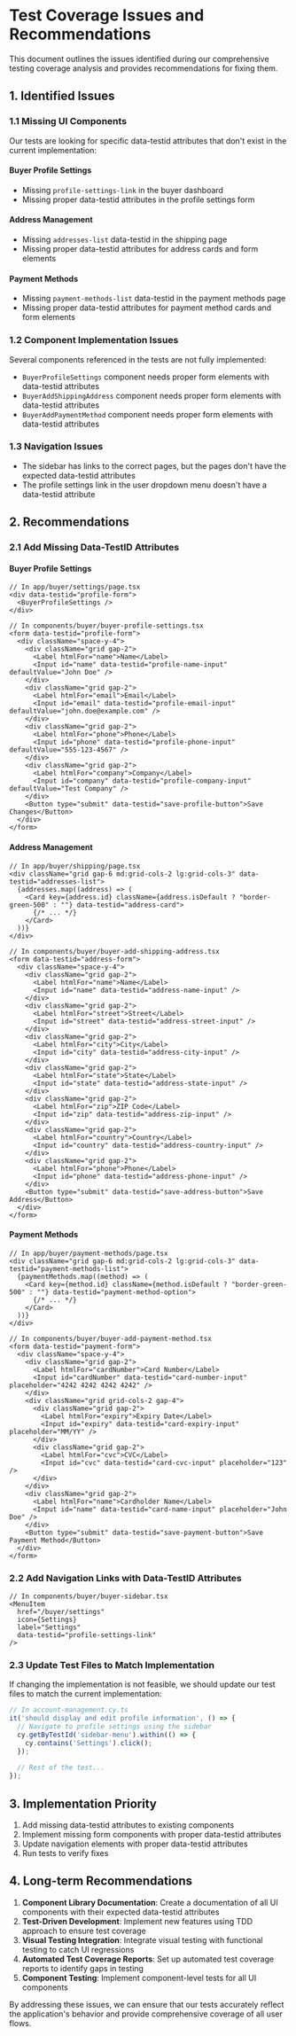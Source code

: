 # Test Coverage Issues and Recommendations

This document outlines the issues identified during our comprehensive testing coverage analysis and provides recommendations for fixing them.

## 1. Identified Issues

### 1.1 Missing UI Components

Our tests are looking for specific data-testid attributes that don't exist in the current implementation:

#### Buyer Profile Settings
- Missing `profile-settings-link` in the buyer dashboard
- Missing proper data-testid attributes in the profile settings form

#### Address Management
- Missing `addresses-list` data-testid in the shipping page
- Missing proper data-testid attributes for address cards and form elements

#### Payment Methods
- Missing `payment-methods-list` data-testid in the payment methods page
- Missing proper data-testid attributes for payment method cards and form elements

### 1.2 Component Implementation Issues

Several components referenced in the tests are not fully implemented:

- `BuyerProfileSettings` component needs proper form elements with data-testid attributes
- `BuyerAddShippingAddress` component needs proper form elements with data-testid attributes
- `BuyerAddPaymentMethod` component needs proper form elements with data-testid attributes

### 1.3 Navigation Issues

- The sidebar has links to the correct pages, but the pages don't have the expected data-testid attributes
- The profile settings link in the user dropdown menu doesn't have a data-testid attribute

## 2. Recommendations

### 2.1 Add Missing Data-TestID Attributes

#### Buyer Profile Settings
```tsx
// In app/buyer/settings/page.tsx
<div data-testid="profile-form">
  <BuyerProfileSettings />
</div>
```

```tsx
// In components/buyer/buyer-profile-settings.tsx
<form data-testid="profile-form">
  <div className="space-y-4">
    <div className="grid gap-2">
      <Label htmlFor="name">Name</Label>
      <Input id="name" data-testid="profile-name-input" defaultValue="John Doe" />
    </div>
    <div className="grid gap-2">
      <Label htmlFor="email">Email</Label>
      <Input id="email" data-testid="profile-email-input" defaultValue="john.doe@example.com" />
    </div>
    <div className="grid gap-2">
      <Label htmlFor="phone">Phone</Label>
      <Input id="phone" data-testid="profile-phone-input" defaultValue="555-123-4567" />
    </div>
    <div className="grid gap-2">
      <Label htmlFor="company">Company</Label>
      <Input id="company" data-testid="profile-company-input" defaultValue="Test Company" />
    </div>
    <Button type="submit" data-testid="save-profile-button">Save Changes</Button>
  </div>
</form>
```

#### Address Management
```tsx
// In app/buyer/shipping/page.tsx
<div className="grid gap-6 md:grid-cols-2 lg:grid-cols-3" data-testid="addresses-list">
  {addresses.map((address) => (
    <Card key={address.id} className={address.isDefault ? "border-green-500" : ""} data-testid="address-card">
      {/* ... */}
    </Card>
  ))}
</div>
```

```tsx
// In components/buyer/buyer-add-shipping-address.tsx
<form data-testid="address-form">
  <div className="space-y-4">
    <div className="grid gap-2">
      <Label htmlFor="name">Name</Label>
      <Input id="name" data-testid="address-name-input" />
    </div>
    <div className="grid gap-2">
      <Label htmlFor="street">Street</Label>
      <Input id="street" data-testid="address-street-input" />
    </div>
    <div className="grid gap-2">
      <Label htmlFor="city">City</Label>
      <Input id="city" data-testid="address-city-input" />
    </div>
    <div className="grid gap-2">
      <Label htmlFor="state">State</Label>
      <Input id="state" data-testid="address-state-input" />
    </div>
    <div className="grid gap-2">
      <Label htmlFor="zip">ZIP Code</Label>
      <Input id="zip" data-testid="address-zip-input" />
    </div>
    <div className="grid gap-2">
      <Label htmlFor="country">Country</Label>
      <Input id="country" data-testid="address-country-input" />
    </div>
    <div className="grid gap-2">
      <Label htmlFor="phone">Phone</Label>
      <Input id="phone" data-testid="address-phone-input" />
    </div>
    <Button type="submit" data-testid="save-address-button">Save Address</Button>
  </div>
</form>
```

#### Payment Methods
```tsx
// In app/buyer/payment-methods/page.tsx
<div className="grid gap-6 md:grid-cols-2 lg:grid-cols-3" data-testid="payment-methods-list">
  {paymentMethods.map((method) => (
    <Card key={method.id} className={method.isDefault ? "border-green-500" : ""} data-testid="payment-method-option">
      {/* ... */}
    </Card>
  ))}
</div>
```

```tsx
// In components/buyer/buyer-add-payment-method.tsx
<form data-testid="payment-form">
  <div className="space-y-4">
    <div className="grid gap-2">
      <Label htmlFor="cardNumber">Card Number</Label>
      <Input id="cardNumber" data-testid="card-number-input" placeholder="4242 4242 4242 4242" />
    </div>
    <div className="grid grid-cols-2 gap-4">
      <div className="grid gap-2">
        <Label htmlFor="expiry">Expiry Date</Label>
        <Input id="expiry" data-testid="card-expiry-input" placeholder="MM/YY" />
      </div>
      <div className="grid gap-2">
        <Label htmlFor="cvc">CVC</Label>
        <Input id="cvc" data-testid="card-cvc-input" placeholder="123" />
      </div>
    </div>
    <div className="grid gap-2">
      <Label htmlFor="name">Cardholder Name</Label>
      <Input id="name" data-testid="card-name-input" placeholder="John Doe" />
    </div>
    <Button type="submit" data-testid="save-payment-button">Save Payment Method</Button>
  </div>
</form>
```

### 2.2 Add Navigation Links with Data-TestID Attributes

```tsx
// In components/buyer/buyer-sidebar.tsx
<MenuItem 
  href="/buyer/settings" 
  icon={Settings} 
  label="Settings" 
  data-testid="profile-settings-link" 
/>
```

### 2.3 Update Test Files to Match Implementation

If changing the implementation is not feasible, we should update our test files to match the current implementation:

```typescript
// In account-management.cy.ts
it('should display and edit profile information', () => {
  // Navigate to profile settings using the sidebar
  cy.getByTestId('sidebar-menu').within(() => {
    cy.contains('Settings').click();
  });
  
  // Rest of the test...
});
```

## 3. Implementation Priority

1. Add missing data-testid attributes to existing components
2. Implement missing form components with proper data-testid attributes
3. Update navigation elements with proper data-testid attributes
4. Run tests to verify fixes

## 4. Long-term Recommendations

1. **Component Library Documentation**: Create a documentation of all UI components with their expected data-testid attributes
2. **Test-Driven Development**: Implement new features using TDD approach to ensure test coverage
3. **Visual Testing Integration**: Integrate visual testing with functional testing to catch UI regressions
4. **Automated Test Coverage Reports**: Set up automated test coverage reports to identify gaps in testing
5. **Component Testing**: Implement component-level tests for all UI components

By addressing these issues, we can ensure that our tests accurately reflect the application's behavior and provide comprehensive coverage of all user flows.
